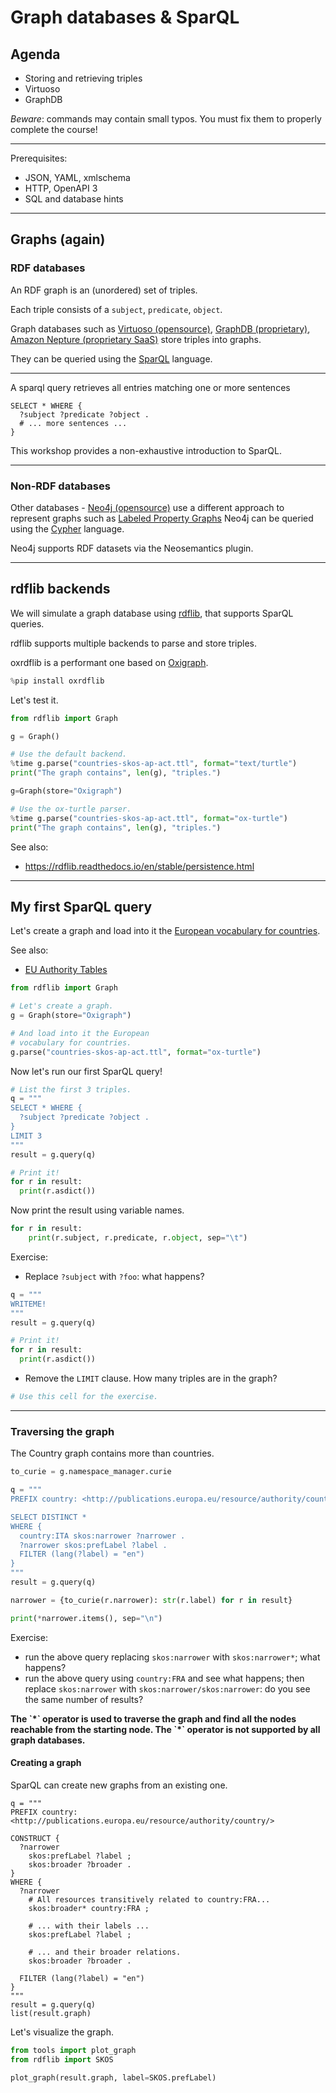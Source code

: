 # Graph databases & SparQL

## Agenda

- Storing and retrieving triples
- Virtuoso
- GraphDB

*Beware*: commands may contain small typos. You must fix them to properly complete the course!

----

Prerequisites:

- JSON, YAML, xmlschema
- HTTP, OpenAPI 3
- SQL and database hints

---

## Graphs (again)

### RDF databases

An RDF graph is an (unordered) set of triples.

Each triple consists of a `subject`, `predicate`, `object`.

Graph databases such as [Virtuoso (opensource)](https://virtuoso.openlinksw.com/),
[GraphDB (proprietary)](),
[Amazon Nepture (proprietary SaaS)]()
store triples into graphs.

They can be queried using the [SparQL]() language.

----

A sparql query retrieves all entries
matching one or more sentences

```sparql
SELECT * WHERE {
  ?subject ?predicate ?object .
  # ... more sentences ...
}
```

This workshop provides a non-exhaustive introduction to SparQL.

----

### Non-RDF databases

Other databases - [Neo4j (opensource)]()
use a different approach to represent graphs
such as [Labeled Property Graphs](https://en.wikipedia.org/wiki/Labeled_property_graph)
Neo4j can be queried using the [Cypher](https://neo4j.com/developer/cypher-query-language/) language.

Neo4j supports RDF datasets via the Neosemantics plugin.

----

## rdflib backends

We will simulate a graph database using
[rdflib](https://rdflib.readthedocs.io/en/stable/index.html),
that supports SparQL queries.

rdflib supports multiple backends to parse and store triples.

oxrdflib is a performant one
based on [Oxigraph](https://github.com/oxigraph/oxigraph).

```python
%pip install oxrdflib
```

Let's test it.

```python
from rdflib import Graph

g = Graph()

# Use the default backend.
%time g.parse("countries-skos-ap-act.ttl", format="text/turtle")
print("The graph contains", len(g), "triples.")
```

```python
g=Graph(store="Oxigraph")

# Use the ox-turtle parser.
%time g.parse("countries-skos-ap-act.ttl", format="ox-turtle")
print("The graph contains", len(g), "triples.")
```

See also:

- <https://rdflib.readthedocs.io/en/stable/persistence.html>

---

## My first SparQL query

Let's create a graph
and load into it the [European vocabulary for countries](countries.ttl).

See also:

- [EU Authority Tables](https://op.europa.eu/en/web/eu-vocabularies/authority-tables)

```python
from rdflib import Graph

# Let's create a graph.
g = Graph(store="Oxigraph")

# And load into it the European
# vocabulary for countries.
g.parse("countries-skos-ap-act.ttl", format="ox-turtle")
```

Now let's run our first SparQL query!

```python
# List the first 3 triples.
q = """
SELECT * WHERE {
  ?subject ?predicate ?object .
}
LIMIT 3
"""
result = g.query(q)

# Print it!
for r in result:
  print(r.asdict())
```

Now print the result using
variable names.

```python
for r in result:
    print(r.subject, r.predicate, r.object, sep="\t")
```

Exercise:

- Replace `?subject` with `?foo`:
  what happens?

```python
q = """
WRITEME!
"""
result = g.query(q)

# Print it!
for r in result:
  print(r.asdict())
```

- Remove the `LIMIT` clause.
  How many triples are in the graph?

```python
# Use this cell for the exercise.
```

---

### Traversing the graph

The Country graph contains more than countries.

```python
to_curie = g.namespace_manager.curie

q = """
PREFIX country: <http://publications.europa.eu/resource/authority/country/>

SELECT DISTINCT *
WHERE {
  country:ITA skos:narrower ?narrower .
  ?narrower skos:prefLabel ?label .
  FILTER (lang(?label) = "en")
}
"""
result = g.query(q)

narrower = {to_curie(r.narrower): str(r.label) for r in result}

print(*narrower.items(), sep="\n")
```

Exercise:

- run the above query replacing `skos:narrower` with `skos:narrower*`;
  what happens?
- run the above query using `country:FRA` and see what happens;
  then replace `skos:narrower` with `skos:narrower/skos:narrower`:
  do you see the same number of results?

<b>
The `*` operator is used to traverse the graph
and find all the nodes reachable from the starting node.
The `*` operator is not supported by all graph databases.
</b>

#### Creating a graph

SparQL can create new graphs from an existing one.

```sparql
q = """
PREFIX country: <http://publications.europa.eu/resource/authority/country/>

CONSTRUCT {
  ?narrower
    skos:prefLabel ?label ;
    skos:broader ?broader .
}
WHERE {
  ?narrower
    # All resources transitively related to country:FRA...
    skos:broader* country:FRA ;

    # ... with their labels ...
    skos:prefLabel ?label ;

    # ... and their broader relations.
    skos:broader ?broader .

  FILTER (lang(?label) = "en")
}
"""
result = g.query(q)
list(result.graph)
```

Let's visualize the graph.

```python
from tools import plot_graph
from rdflib import SKOS

plot_graph(result.graph, label=SKOS.prefLabel)
```
